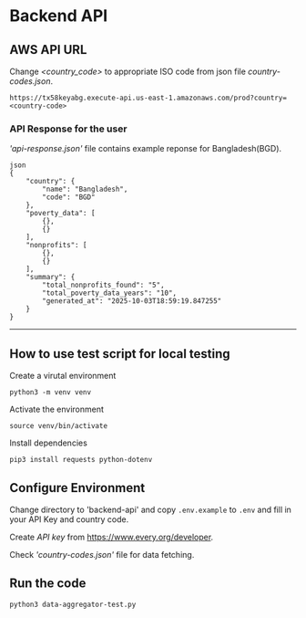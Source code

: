 # Backend API

## AWS API URL
Change _<country_code>_ to appropriate ISO code from json file _country-codes.json_.
```
https://tx58keyabg.execute-api.us-east-1.amazonaws.com/prod?country=<country-code>
```

### API Response for the user
_'api-response.json'_ file contains example reponse for Bangladesh(BGD).
```
json
{
    "country": {
        "name": "Bangladesh",
        "code": "BGD"
    },
    "poverty_data": [
        {},
        {}
    ],
    "nonprofits": [
        {},
        {}
    ],
    "summary": {
        "total_nonprofits_found": "5",
        "total_poverty_data_years": "10",
        "generated_at": "2025-10-03T18:59:19.847255"
    }
}
```

________________________________________________________________________________________________

## How to use test script for local testing
Create a virutal environment
```
python3 -m venv venv
```

Activate the environment
```
source venv/bin/activate         
```

Install dependencies
```
pip3 install requests python-dotenv
```

## Configure Environment
Change directory to 'backend-api' and copy `.env.example` to `.env` and fill in your API Key and country code.

Create _API key_ from https://www.every.org/developer.

Check _'country-codes.json'_ file for data fetching.

## Run the code

```
python3 data-aggregator-test.py
```